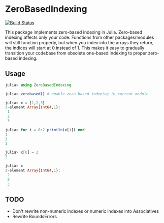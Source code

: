 # ZeroBasedIndexing

[![Build Status](https://travis-ci.org/djsegal/ZeroBasedIndexing.jl.svg?branch=master)](https://travis-ci.org/djsegal/ZeroBasedIndexing.jl)

This package implements zero-based indexing in Julia. Zero-based indexing affects only your code. Functions from other packages/modules will still function properly, but when you index into the arrays they return, the indices will start at 0 instead of 1. This makes it easy to gradually transition your codebase from obsolete one-based indexing to proper zero-based indexing.

## Usage

```julia
julia> using ZeroBasedIndexing

julia> zerobased() # enable zero-based indexing in current module

julia> x = [1,2,3]
3-element Array{Int64,1}:
 1
 2
 3

julia> for i = 0:2 println(x[i]) end
1
2
3

julia> x[0] = 2
2

julia> x
3-element Array{Int64,1}:
 2
 2
 3
```

## TODO

-  Don't rewrite non-numeric indexes or numeric indexes into Associatives
-  Rewrite BoundsErrors
